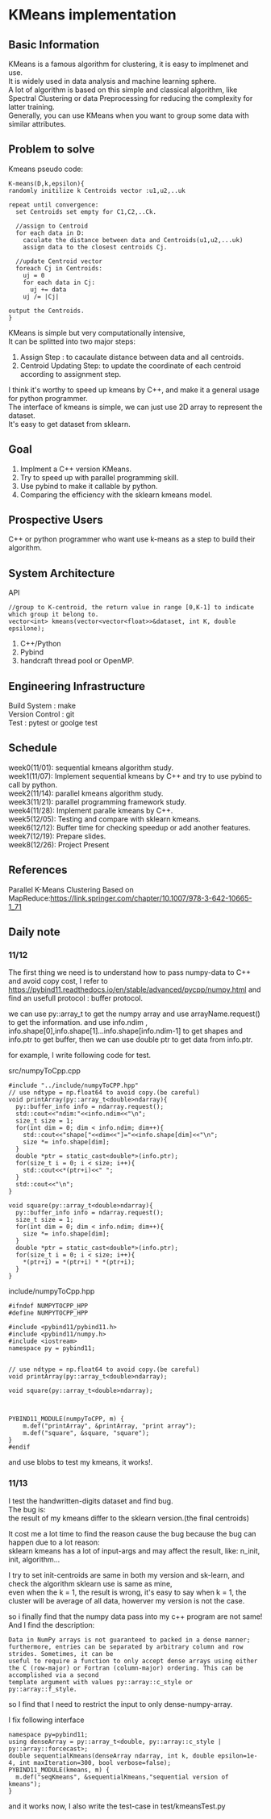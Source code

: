 # KMeans implementation

## Basic Information

KMeans is a famous algorithm for clustering, it is easy to implmenet and use.        
It is widely used in data analysis and machine learning sphere.   
A lot of algorithm is based on this simple and classical algorithm, like Spectral Clustering or data Preprocessing for reducing the complexity for latter training.   
Generally, you can use KMeans when you want to group some data with similar attributes.   


## Problem to solve 

Kmeans pseudo code:

```
K-means(D,k,epsilon){
randomly initilize k Centroids vector :u1,u2,..uk

repeat until convergence:
  set Centroids set empty for C1,C2,..Ck.
  
  //assign to Centroid 
  for each data in D:
    caculate the distance between data and Centroids(u1,u2,...uk)
    assign data to the closest centroids Cj.
  
  //update Centroid vector 
  foreach Cj in Centroids:
    uj = 0
    for each data in Cj:
      uj += data
    uj /= |Cj|

output the Centroids.
}

``` 

KMeans is simple but very computationally intensive,    
It can be splitted into two major steps:    
1. Assign Step : to cacaulate distance between data and all centroids.    
2. Centroid Updating Step: to update the coordinate of each centroid according to assignment step.      

I think it's worthy to speed up kmeans by C++, and make it a general usage for python programmer.     
The interface of kmeans is simple, we can just use 2D array to represent the dataset.     
It's easy to get dataset from sklearn.    


## Goal

1. Implment a C++ version KMeans.
2. Try to speed up with parallel programming skill.
3. Use pybind to make it callable by python.
4. Comparing the efficiency with the sklearn kmeans model.


## Prospective Users
C++ or python programmer who want use k-means as a step to build their algorithm.

## System Architecture


API

```
//group to K-centroid, the return value in range [0,K-1] to indicate which group it belong to.
vector<int> kmeans(vector<vector<float>>&dataset, int K, double epsilone);
```

1. C++/Python
2. Pybind
3. handcraft thread pool or OpenMP.

## Engineering Infrastructure     

Build System : make       
Version Control : git   
Test : pytest or goolge test      


## Schedule   

week0(11/01): sequential kmeans algorithm study.          
week1(11/07): Implement sequential kmeans by C++ and try to use pybind to call by python.   
week2(11/14): parallel kmeans algorithm study.      
week3(11/21): parallel programming framework study.     
week4(11/28): Implement paralle kmeans by C++.      
week5(12/05): Testing and compare with sklearn kmeans.      
week6(12/12): Buffer time for checking speedup or add another features.     
week7(12/19): Prepare slides.     
week8(12/26): Project Present     
  
## References
Parallel K-Means Clustering Based on MapReduce:https://link.springer.com/chapter/10.1007/978-3-642-10665-1_71


## Daily note

### 11/12
The first thing we need is to understand how to pass numpy-data to C++ and avoid copy cost,
I refer to https://pybind11.readthedocs.io/en/stable/advanced/pycpp/numpy.html and find an usefull protocol : buffer protocol.


we can use py::array_t<double>  to get the numpy array and use arrayName.request() to get the information.
and use info.ndim , info.shape[0],info.shape[1]...info.shape[info.ndim-1] to get shapes and info.ptr to get buffer,
then we can use double ptr to get data from info.ptr.

for example, I write following code for test.

src/numpyToCpp.cpp
```
#include "../include/numpyToCPP.hpp"
// use ndtype = np.float64 to avoid copy.(be careful)
void printArray(py::array_t<double>ndarray){
  py::buffer_info info = ndarray.request();
  std::cout<<"ndim:"<<info.ndim<<"\n";
  size_t size = 1;
  for(int dim = 0; dim < info.ndim; dim++){
    std::cout<<"shape["<<dim<<"]="<<info.shape[dim]<<"\n";
    size *= info.shape[dim];
  }
  double *ptr = static_cast<double*>(info.ptr);
  for(size_t i = 0; i < size; i++){
    std::cout<<*(ptr+i)<<" ";
  }
  std::cout<<"\n";
}

void square(py::array_t<double>ndarray){
  py::buffer_info info = ndarray.request();
  size_t size = 1;
  for(int dim = 0; dim < info.ndim; dim++){
    size *= info.shape[dim];
  }
  double *ptr = static_cast<double*>(info.ptr);
  for(size_t i = 0; i < size; i++){
    *(ptr+i) = *(ptr+i) * *(ptr+i);
  }
}

```

include/numpyToCpp.hpp
```
#ifndef NUMPYTOCPP_HPP
#define NUMPYTOCPP_HPP

#include <pybind11/pybind11.h>
#include <pybind11/numpy.h>
#include <iostream>
namespace py = pybind11;


// use ndtype = np.float64 to avoid copy.(be careful)
void printArray(py::array_t<double>ndarray);

void square(py::array_t<double>ndarray);



PYBIND11_MODULE(numpyToCPP, m) {
    m.def("printArray", &printArray, "print array");
    m.def("square", &square, "square");
} 
#endif

```

and use blobs to test my kmeans, it works!.


### 11/13 

I test the handwritten-digits dataset and find bug.   
The bug is:   
the result of my kmeans differ to the sklearn version.(the final centroids)   
    
It cost me a lot time to find the reason cause the bug because the bug can happen due to a lot reason:    
sklearn kmeans has a lot of input-args and may affect the result, like: n_init, init, algorithm...    

I try to set init-centroids are same in both my version and sk-learn, and check the algorithm sklearn use is same as mine,    
even when the k = 1, the result is wrong, it's easy to say when k = 1, the cluster will be average of all data, howerver my version is not the case.    
    
so i finally find that the numpy data pass into my c++ program are not same!      
And I find the description:   
```
Data in NumPy arrays is not guaranteed to packed in a dense manner; furthermore, entries can be separated by arbitrary column and row strides. Sometimes, it can be 
useful to require a function to only accept dense arrays using either the C (row-major) or Fortran (column-major) ordering. This can be accomplished via a second   
template argument with values py::array::c_style or py::array::f_style.   

``` 
    
so I find that I need to restrict the input to only dense-numpy-array.    
        
I fix following interface           
```
namespace py=pybind11;        
using denseArray = py::array_t<double, py::array::c_style | py::array::forcecast>;      
double sequentialKmeans(denseArray ndarray, int k, double epsilon=1e-4, int maxIteration=300, bool verbose=false);      
PYBIND11_MODULE(kmeans, m) {    
  m.def("seqKmeans", &sequentialKmeans,"sequential version of kmeans");   
} 
```

and it works now, I also write the test-case in test/kmeansTest.py      










